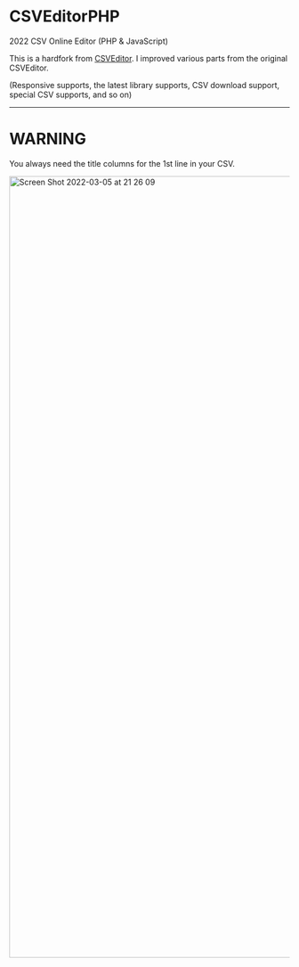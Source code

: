 # CSVEditorPHP
2022 CSV Online Editor (PHP &amp; JavaScript)

This is a hardfork from [CSVEditor](https://github.com/Kortforsyningen/CSVEditor).
I improved various parts from the original CSVEditor. 

(Responsive supports, the latest library supports, CSV download support, special CSV supports, and so on)

---

# WARNING

You always need the title columns for the 1st line in your CSV.

<img width="1403" alt="Screen Shot 2022-03-05 at 21 26 09" src="https://user-images.githubusercontent.com/91220554/156905456-087f2c7e-639b-429a-a905-81494a0bbbe7.png">
